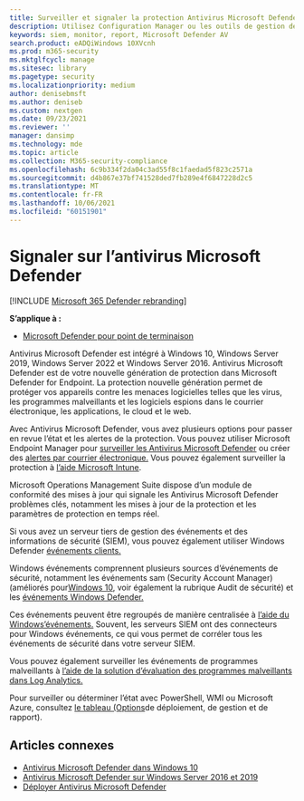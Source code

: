 ```yaml
---
title: Surveiller et signaler la protection Antivirus Microsoft Defender données
description: Utilisez Configuration Manager ou les outils de gestion des informations et des événements de sécurité (SIEM) pour utiliser des rapports et surveiller Microsoft Defender AV avec PowerShell et WMI.
keywords: siem, monitor, report, Microsoft Defender AV
search.product: eADQiWindows 10XVcnh
ms.prod: m365-security
ms.mktglfcycl: manage
ms.sitesec: library
ms.pagetype: security
ms.localizationpriority: medium
author: denisebmsft
ms.author: deniseb
ms.custom: nextgen
ms.date: 09/23/2021
ms.reviewer: ''
manager: dansimp
ms.technology: mde
ms.topic: article
ms.collection: M365-security-compliance
ms.openlocfilehash: 6c9b334f2da04c3ad55f8c1faedad5f823c2571a
ms.sourcegitcommit: d4b867e37bf741528ded7fb289e4f6847228d2c5
ms.translationtype: MT
ms.contentlocale: fr-FR
ms.lasthandoff: 10/06/2021
ms.locfileid: "60151901"
---
```

# <a name="report-on-microsoft-defender-antivirus"></a>Signaler sur l’antivirus Microsoft Defender

[!INCLUDE [Microsoft 365 Defender rebranding](../../includes/microsoft-defender.md)]


**S’applique à :**

- [Microsoft Defender pour point de terminaison](/microsoft-365/security/defender-endpoint/)

Antivirus Microsoft Defender est intégré à Windows 10, Windows Server 2019, Windows Server 2022 et Windows Server 2016. Antivirus Microsoft Defender est de votre nouvelle génération de protection dans Microsoft Defender for Endpoint. La protection nouvelle génération permet de protéger vos appareils contre les menaces logicielles telles que les virus, les programmes malveillants et les logiciels espions dans le courrier électronique, les applications, le cloud et le web.

Avec Antivirus Microsoft Defender, vous avez plusieurs options pour passer en revue l’état et les alertes de la protection. Vous pouvez utiliser Microsoft Endpoint Manager pour [surveiller les Antivirus Microsoft Defender](/configmgr/protect/deploy-use/monitor-endpoint-protection) ou créer des [alertes par courrier électronique.](/configmgr/protect/deploy-use/endpoint-configure-alerts) Vous pouvez également surveiller la protection à [l’aide Microsoft Intune](/intune/introduction-intune).

Microsoft Operations Management [](/windows/deployment/update/update-compliance-get-started) Suite dispose d’un module de conformité des mises à jour qui signale les Antivirus Microsoft Defender problèmes clés, notamment les mises à jour de la protection et les paramètres de protection en temps réel.

Si vous avez un serveur tiers de gestion des événements et des informations de sécurité (SIEM), vous pouvez également utiliser Windows Defender [événements clients.](/windows/win32/events/windows-events)

Windows événements comprennent plusieurs sources d’événements de sécurité, notamment les événements [](/windows/device-security/auditing/security-auditing-overview) sam (Security Account Manager) (améliorés pour[Windows 10](/windows/whats-new/whats-new-windows-10-version-1507-and-1511), voir également la rubrique Audit de sécurité) et les [événements Windows Defender.](troubleshoot-microsoft-defender-antivirus.md)

Ces événements peuvent être regroupés de manière centralisée à [l’aide du Windows’événements.](/windows/win32/wec/windows-event-collector) Souvent, les serveurs SIEM ont des connecteurs pour Windows événements, ce qui vous permet de corréler tous les événements de sécurité dans votre serveur SIEM.

Vous pouvez également surveiller les événements de programmes malveillants à [l’aide de la solution d’évaluation des programmes malveillants dans Log Analytics.](/azure/log-analytics/log-analytics-malware)

Pour surveiller ou déterminer l’état avec PowerShell, WMI ou Microsoft Azure, consultez [le tableau (Options](deploy-manage-report-microsoft-defender-antivirus.md#ref2)de déploiement, de gestion et de rapport).

## <a name="related-articles"></a>Articles connexes

- [Antivirus Microsoft Defender dans Windows 10](microsoft-defender-antivirus-in-windows-10.md)
- [Antivirus Microsoft Defender sur Windows Server 2016 et 2019](microsoft-defender-antivirus-on-windows-server.md)
- [Déployer Antivirus Microsoft Defender](deploy-manage-report-microsoft-defender-antivirus.md)